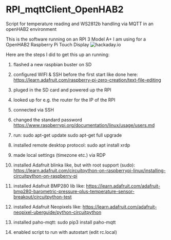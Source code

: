 # RPI_mqttClient_OpenHAB2
Script for temperature reading and WS2812b handling via MQTT in an openHAB2 environment

This is the software running on an RPI 3 Model A+ I am using for a OpenHAB2 Raspberry Pi Touch Display
![hackaday.io](https://cdn.hackaday.io/images/9138331574329417291.JPG)

Here are the steps I did to get this up an running:
1. flashed a new raspbian buster on SD
2. configured WIFI & SSH before the first start like done here: https://learn.adafruit.com/raspberry-pi-zero-creation/text-file-editing
3. pluged in the SD card and powered up the RPI
4. looked up for e.g. the router for the IP of the RPI
5. connected via SSH
6. changed the standard password https://www.raspberrypi.org/documentation/linux/usage/users.md
7. run:
    sudo apt-get update
    sudo apt-get full upgrade
8. installed remote desktop protocol:
    sudo apt install xrdp
9. made local settings (timezone etc.) via RDP
10. installed Adafruit blinka like, but with root support (sudo): https://learn.adafruit.com/circuitpython-on-raspberrypi-linux/installing-circuitpython-on-raspberry-pi
11. installed Adafruit BMP280 lib like: https://learn.adafruit.com/adafruit-bmp280-barometric-pressure-plus-temperature-sensor-breakout/circuitpython-test
12. installed Adafruit Neopixels like: https://learn.adafruit.com/adafruit-neopixel-uberguide/python-circuitpython
13. installed paho-mqtt:
    sudo pip3 install paho-mqtt

14. enabled script to run with autostart (edit rc.local)
